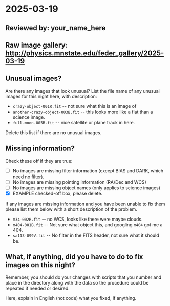 # 2025-03-19

## Reviewed by:   your_name_here

## Raw image gallery: http://physics.mnstate.edu/feder_gallery/2025-03-19

## Unusual images?

Are there any images that look unusual? List the file name of any unusual images for this night here, with description:

+ `crazy-object-001R.fit` -- not sure what this is an image of
+ `another-crazy-object-003B.fit` -- this looks more like a flat than a science image.
+ `full-moon-005B.fit` -- nice satellite or plane track in here.

Delete this list if there are no unusual images.

## Missing information?

Check these off if they are true:

- [ ] No images are missing filter information (except BIAS and DARK, which need no filter).
- [ ] No images are missing pointing information (RA/Dec and WCS)
- [ ] No images are missing object names (only applies to science images)
- [x] EXAMPLE checked-off box, please delete.

If any images are missing information and you have been unable to fix them please list
them below with a short description of the problem.

+ `m34-002R.fit` -- no WCS, looks like there were maybe clouds.
+ `m404-001B.fit` -- Not sure what object this, and googling `m404` got me a 404.
+ `sa113-099V.fit` -- No filter in the FITS header, not sure what it should be.

## What, if anything, did you have to do to fix images on this night?

Remember, you should do your changes with scripts that you number and place in the
directory along with the data so the procedure could be repeated if needed or
desired.

Here, explain in English (not code) what you fixed, if anything.
